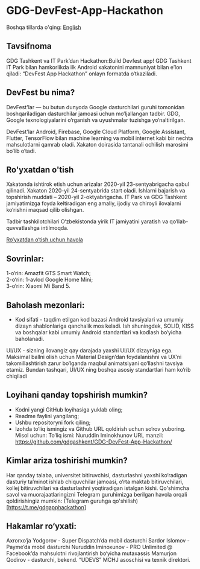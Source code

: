 # GDG-DevFest-App-Hackathon
Boshqa tillarda o'qing: [English](./README.md)

## Tavsifnoma
GDG Tashkent va IT Park’dan Hackathon:Build Devfest app!
GDG Tashkent IT Park bilan hamkorlikda ilk Android xakatonini mamnuniyat bilan e’lon qiladi: “DevFest App Hackathon” onlayn formatda o‘tkaziladi.

## DevFest bu nima?
DevFest'lar — bu butun dunyoda Google dasturchilari guruhi tomonidan boshqariladigan dasturchilar jamoasi uchun mo‘ljallangan tadbir. GDG, Google texnologiyalarini o‘rganish va uyushmalar tuzishga yo‘naltirilgan.

DevFest'lar Android, Firebase, Google Cloud Platform, Google Assistant, Flutter, TensorFlow bilan machine learning va mobil internet kabi bir nechta mahsulotlarni qamrab oladi. Xakaton doirasida tantanali ochilish marosimi bo‘lib o‘tadi.

## Ro'yxatdan o'tish
Xakatonda ishtirok etish uchun arizalar 2020-yil 23-sentyabrigacha qabul qilinadi. Xakaton 2020-yil 24-sentyabrida start oladi. Ishlarni bajarish va topshirish muddati – 2020-yil 2-oktyabrigacha. IT Park va GDG Tashkent jamiyatimizga foyda keltiradigan eng amaliy, ijodiy va chiroyli ilovalarni ko‘rishni maqsad qilib olishgan.

Tadbir tashkilotchilari O‘zbekistonda yirik IT jamiyatini yaratish va qo‘llab-quvvatlashga intilmoqda.

[Ro‘yxatdan o‘tish uchun havola](https://forms.gle/H3naG5ZSQvHpoLiW9)

## Sovrinlar:
1-o‘rin: Amazfit GTS Smart Watch;\
2-o‘rin: 1-avlod Google Home Mini;\
3-o‘rin: Xiaomi Mi Band 5.

## Baholash mezonlari:

- Kod sifati - taqdim etilgan kod bazasi Android tavsiyalari va umumiy dizayn shablonlariga qanchalik mos keladi. Ish shuningdek, SOLID, KISS va boshqalar kabi umumiy Android standartlari va kodlash bo‘yicha baholanadi.

UI/UX - sizning ilovangiz qay darajada yaxshi UI/UX dizayniga ega. Maksimal ballni olish uchun Material Design’dan foydalanishni va UX’ni takomillashtirish zarur bo‘lganda maqbul animatsiyani qo‘llashni tavsiya etamiz. Bundan tashqari, UI/UX ning boshqa asosiy standartlari ham ko‘rib chiqiladi

## Loyihani qanday topshirish mumkin?

- Kodni yangi GitHub loyihasiga yuklab oling; 
- Readme faylini yangilang;
- Ushbu repositoryni fork qiling;
- Izohda to‘liq ismingiz va Github URL qoldirish uchun so‘rov yuboring. 
Misol uchun: 
To‘liq ismi: Nuruddin Iminokhunov
URL manzil: https://github.com/gdgashkent/GDG-DevFest-App-Hackathon/

## Kimlar ariza toshirishi mumkin?
Har qanday talaba, universitet bitiruvchisi, dasturlashni yaxshi ko‘radigan dasturiy ta’minot ishlab chiquvchilar jamoasi, o‘rta maktab bitiruvchilari, kollej bitiruvchilari va dasturlashni yoqtiradigan istalgan kishi.
Qo'shimcha savol va muorajaatlaringizni Telegram guruhimizga berilgan havola orqali qoldirishingiz mumkin: (Telegram guruhga qo'shilish)[https://t.me/gdgapphackathon]

## Hakamlar ro‘yxati:
Axrorxo‘ja Yodgorov - Super Dispatch’da mobil dasturchi
Sardor Islomov - Payme’da mobil dasturchi
Nuruddin Iminoxunov - PRO Unlimited @ Facebook’da mahsulotni rivojlantirish bo‘yicha mutaxassis
Mamurjon Qodirov - dasturchi, bekend. “UDEVS” MCHJ asoschisi va texnik direktori.


